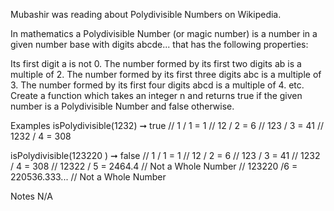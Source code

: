 Mubashir was reading about Polydivisible Numbers on Wikipedia.

In mathematics a Polydivisible Number (or magic number) is a number in a given number base with digits abcde... that has the following properties:

Its first digit a is not 0.
The number formed by its first two digits ab is a multiple of 2.
The number formed by its first three digits abc is a multiple of 3.
The number formed by its first four digits abcd is a multiple of 4.
etc.
Create a function which takes an integer n and returns true if the given number is a Polydivisible Number and false otherwise.

Examples
isPolydivisible(1232) ➞ true
// 1     / 1 = 1
// 12    / 2 = 6
// 123   / 3 = 41
// 1232  / 4 = 308

isPolydivisible(123220 ) ➞ false
// 1   / 1 = 1
// 12   / 2 = 6
// 123   / 3 = 41
// 1232   / 4 = 308
// 12322   / 5 = 2464.4         // Not a Whole Number
// 123220   /6 = 220536.333...  // Not a Whole Number

Notes
N/A